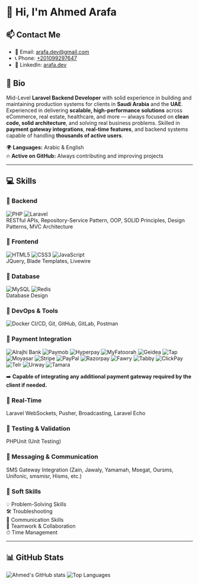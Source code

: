 # 👋 Hi, I'm Ahmed Arafa

## 📫 Contact Me
- 📧 Email: [arafa.dev@gmail.com](mailto:arafa.dev@gmail.com)  
- 📞 Phone: [+201099297647](tel:+201099297647)  
- 🔗 LinkedIn: [arafa.dev](https://www.linkedin.com/in/arafadev/)

## 📝 Bio
Mid-Level **Laravel Backend Developer** with solid experience in building and maintaining production systems for clients in **Saudi Arabia** and the **UAE**. Experienced in delivering **scalable, high-performance solutions** across eCommerce, real estate, healthcare, and more — always focused on **clean code, solid architecture**, and solving real business problems. Skilled in **payment gateway integrations**, **real-time features**, and backend systems capable of handling **thousands of active users**.  

🌍 **Languages:** Arabic & English  
🔥 **Active on GitHub:** Always contributing and improving projects

---

## 💻 Skills

### 🔹 Backend
![PHP](https://img.shields.io/badge/PHP-8.3-blue?style=for-the-badge&logo=php&logoColor=white)
![Laravel](https://img.shields.io/badge/Laravel-10/11-red?style=for-the-badge&logo=laravel&logoColor=white)  
RESTful APIs, Repository-Service Pattern, OOP, SOLID Principles, Design Patterns, MVC Architecture

### 🔹 Frontend
![HTML5](https://img.shields.io/badge/HTML5-E34F26?style=for-the-badge&logo=html5&logoColor=white)
![CSS3](https://img.shields.io/badge/CSS3-1572B6?style=for-the-badge&logo=css3&logoColor=white)
![JavaScript](https://img.shields.io/badge/JavaScript-F7DF1E?style=for-the-badge&logo=javascript&logoColor=black)  
JQuery, Blade Templates, Livewire

### 🔹 Database
![MySQL](https://img.shields.io/badge/MySQL-4479A1?style=for-the-badge&logo=mysql&logoColor=white)
![Redis](https://img.shields.io/badge/Redis-DC382D?style=for-the-badge&logo=redis&logoColor=white)  
Database Design

### 🔹 DevOps & Tools
![Docker](https://img.shields.io/badge/Docker-2496ED?style=for-the-badge&logo=docker&logoColor=white)
CI/CD, Git, GitHub, GitLab, Postman

### 🔹 Payment Integration
![Alrajhi Bank](https://img.shields.io/badge/AlrajhiBank-blue?style=for-the-badge)
![Paymob](https://img.shields.io/badge/Paymob-blue?style=for-the-badge)
![Hyperpay](https://img.shields.io/badge/Hyperpay-blue?style=for-the-badge)
![MyFatoorah](https://img.shields.io/badge/MyFatoorah-blue?style=for-the-badge)
![Geidea](https://img.shields.io/badge/Geidea-blue?style=for-the-badge)
![Tap](https://img.shields.io/badge/Tap-blue?style=for-the-badge)
![Moyasar](https://img.shields.io/badge/Moyasar-blue?style=for-the-badge)
![Stripe](https://img.shields.io/badge/Stripe-6772E5?style=for-the-badge&logo=stripe&logoColor=white)
![PayPal](https://img.shields.io/badge/PayPal-003087?style=for-the-badge&logo=paypal&logoColor=white)
![Razorpay](https://img.shields.io/badge/Razorpay-FF2E2E?style=for-the-badge)
![Fawry](https://img.shields.io/badge/Fawry-blue?style=for-the-badge)
![Tabby](https://img.shields.io/badge/Tabby-blue?style=for-the-badge)
![ClickPay](https://img.shields.io/badge/ClickPay-blue?style=for-the-badge)
![Telr](https://img.shields.io/badge/Telr-blue?style=for-the-badge)
![Urway](https://img.shields.io/badge/Urway-blue?style=for-the-badge)
![Tamara](https://img.shields.io/badge/Tamara-blue?style=for-the-badge)

➡️ **Capable of integrating any additional payment gateway required by the client if needed.**

### 🔹 Real-Time
Laravel WebSockets, Pusher, Broadcasting, Laravel Echo

### 🔹 Testing & Validation
PHPUnit (Unit Testing)

### 🔹 Messaging & Communication
SMS Gateway Integration (Zain, Jawaly, Yamamah, Msegat, Oursms, Unifonic, smsmisr, Hisms, etc.)

### 🔹 Soft Skills
💡 Problem-Solving Skills  
🛠 Troubleshooting  
💬 Communication Skills  
🤝 Teamwork & Collaboration  
⏱ Time Management

---

## 📊 GitHub Stats
![Ahmed's GitHub stats](https://github-readme-stats.vercel.app/api?username=arafadev&show_icons=true&theme=radical&hide_title=true)
![Top Languages](https://github-readme-stats.vercel.app/api/top-langs/?username=arafadev&layout=compact&theme=radical)
